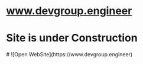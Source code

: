 # www.devgroup.engineer
<h1>Site is under Construction</h1>
# 
![Open WebSite](https://www.devgroup.engineer)
